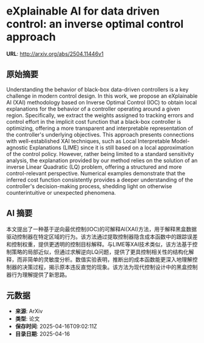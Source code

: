 # eXplainable AI for data driven control: an inverse optimal control approach

**URL**: http://arxiv.org/abs/2504.11446v1

## 原始摘要

Understanding the behavior of black-box data-driven controllers is a key
challenge in modern control design. In this work, we propose an eXplainable AI
(XAI) methodology based on Inverse Optimal Control (IOC) to obtain local
explanations for the behavior of a controller operating around a given region.
Specifically, we extract the weights assigned to tracking errors and control
effort in the implicit cost function that a black-box controller is optimizing,
offering a more transparent and interpretable representation of the
controller's underlying objectives. This approach presents connections with
well-established XAI techniques, such as Local Interpretable Model-agnostic
Explanations (LIME) since it is still based on a local approximation of the
control policy. However, rather being limited to a standard sensitivity
analysis, the explanation provided by our method relies on the solution of an
inverse Linear Quadratic (LQ) problem, offering a structured and more
control-relevant perspective. Numerical examples demonstrate that the inferred
cost function consistently provides a deeper understanding of the controller's
decision-making process, shedding light on otherwise counterintuitive or
unexpected phenomena.


## AI 摘要

本文提出了一种基于逆向最优控制(IOC)的可解释AI(XAI)方法，用于解释黑盒数据驱动控制器在特定区域的行为。该方法通过提取控制器隐含成本函数中的跟踪误差和控制权重，提供更透明的控制目标解释。与LIME等XAI技术类似，该方法基于控制策略的局部近似，但通过求解逆向LQ问题，提供了更具控制相关性的结构化解释，而非简单的灵敏度分析。数值实验表明，推断出的成本函数能更深入地理解控制器的决策过程，揭示原本违反直觉的现象。该方法为现代控制设计中的黑盒控制器行为理解提供了新思路。

## 元数据

- **来源**: ArXiv
- **类型**: 论文
- **保存时间**: 2025-04-16T09:02:11Z
- **目录日期**: 2025-04-16
